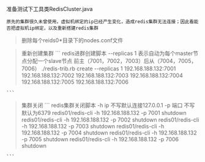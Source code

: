 准备测试下工具类RedisCluster.java

    原先的集群很久未曾使用，虚拟机绑定的ip已经产生变化，造成redis集群无法连接；因此看能否把虚拟机ip绑定，以及重新搭建redis集群
    
 > 删除每个reids0*目录下的nodes.conf文件
    
 >重新创建集群
    ```
    redis进群创建脚本 
    --replicas 1 表示自动为每个master节点分配一个slave节点
    前主（7001，7002，7003）后从（7004，7005，7006）
    ./redis-trib.rb create --replicas 1 192.168.188.132:7001 192.168.188.132:7002 192.168.188.132:7003 192.168.188.132:7004 192.168.188.132:7005 192.168.188.132:7006 

    ```
    
>集群关闭
    ```
    redis集群关闭脚本
    -h ip 不写默认连接127.0.0.1
    -p 端口 不写默认为6379
    redis01/redis-cli  -h 192.168.188.132 -p 7001 shutdown
    redis01/redis-cli  -h 192.168.188.132 -p 7002 shutdown
    redis01/redis-cli  -h 192.168.188.132 -p 7003 shutdown
    redis01/redis-cli  -h 192.168.188.132 -p 7004 shutdown
    redis01/redis-cli  -h 192.168.188.132 -p 7005 shutdown
    redis01/redis-cli  -h 192.168.188.132 -p 7006 shutdown
    
    ```
    